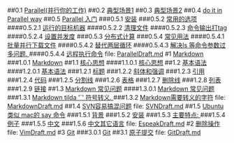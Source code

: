 ##0.1 [Parallel(并行你的工作)](ParallelDraft.md#anchor_0)
##0.2 [ 典型场景1](ParallelDraft.md#anchor_1)
##0.3 [ 典型场景2](ParallelDraft.md#anchor_2)
##0.4 [ do it in Parallel way](ParallelDraft.md#anchor_3)
##0.5 [ Parallel 入门](ParallelDraft.md#anchor_4)
###0.5.1 [ 安装](ParallelDraft.md#anchor_5)
###0.5.2 [  常用的选项](ParallelDraft.md#anchor_6)
####0.5.2.1 [ 运行的目标机器](ParallelDraft.md#anchor_7)
####0.5.2.2 [ 清理文件](ParallelDraft.md#anchor_8)
####0.5.2.3 [ 命令输出打tag](ParallelDraft.md#anchor_9)
####0.5.2.4 [ 设置并发度](ParallelDraft.md#anchor_10)
###0.5.3 [ 分布式计算](ParallelDraft.md#anchor_11)
###0.5.4 [ 常见用法](ParallelDraft.md#anchor_12)
####0.5.4.1 [ 批量并行下载文件](ParallelDraft.md#anchor_13)
####0.5.4.2 [ 替代两层循环](ParallelDraft.md#anchor_14)
####0.5.4.3 [ 解决ls 等命令参数过多问题. ](ParallelDraft.md#anchor_15)
####0.5.4.4 [ 远程执行命令](ParallelDraft.md#anchor_16)
file: [ParallelDraft.md](ParallelDraft.md)
#1 [ Markdown](MarkdownDraft.md#anchor_0)
###1.0.1 [ Markdown](MarkdownDraft.md#anchor_1)
##1.1 [ 核心思想](MarkdownDraft.md#anchor_2)
####1.1.0.1 [ 核心思想](MarkdownDraft.md#anchor_3)
##1.2 [ 基本语法](MarkdownDraft.md#anchor_4)
####1.2.0.1 [ 基本语法](MarkdownDraft.md#anchor_5)
###1.2.1 [ 标题](MarkdownDraft.md#anchor_6)
###1.2.2 [ 斜体和强调](MarkdownDraft.md#anchor_7)
###1.2.3 [ 引用](MarkdownDraft.md#anchor_8)
###1.2.4 [ 代码](MarkdownDraft.md#anchor_9)
###1.2.5 [ 分割线](MarkdownDraft.md#anchor_10)
###1.2.6 [ 表格](MarkdownDraft.md#anchor_11)
###1.2.7 [ 删除线](MarkdownDraft.md#anchor_12)
###1.2.8 [ 列表](MarkdownDraft.md#anchor_13)
###1.2.9 [ 链接](MarkdownDraft.md#anchor_14)
##1.3 [ Markdown 常见问题](MarkdownDraft.md#anchor_15)
####1.3.0.1 [ Markdown 常见问题](MarkdownDraft.md#anchor_16)
###1.3.1 [Markdown tilda '`' 符号转义. ](MarkdownDraft.md#anchor_17)
###1.3.2 [ Markdown需要转义的字符](MarkdownDraft.md#anchor_18)
file: [MarkdownDraft.md](MarkdownDraft.md)
##1.4 [SVN容易搞混问题](SVNDraft.md#anchor_0)
file: [SVNDraft.md](SVNDraft.md)
##1.5 [ Ubuntu 类似 mac的 say 命令](EspeakDraft.md#anchor_0)
###1.5.1 [ 背景](EspeakDraft.md#anchor_1)
###1.5.2 [ 安装](EspeakDraft.md#anchor_2)
###1.5.3 [ 主要特点: ](EspeakDraft.md#anchor_3)
###1.5.4 [ 例子](EspeakDraft.md#anchor_4)
###1.5.5 [ 中文](EspeakDraft.md#anchor_5)
###1.5.6 [ 中文其它语言](EspeakDraft.md#anchor_6)
file: [EspeakDraft.md](EspeakDraft.md)
#2 [删除操作](VimDraft.md#anchor_0)
file: [VimDraft.md](VimDraft.md)
#3 [Git](GitDraft.md#anchor_0)
###3.0.1 [Git](GitDraft.md#anchor_1)
##3.1 [原子提交](GitDraft.md#anchor_2)
file: [GitDraft.md](GitDraft.md)
